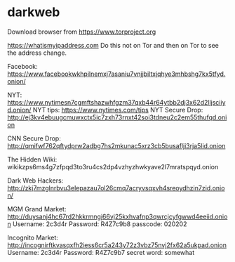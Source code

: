 # darkweb

Download browser from https://www.torproject.org

https://whatismyipaddress.com 
Do this not on Tor and then on Tor to see the address change.


Facebook:  https://www.facebookwkhpilnemxj7asaniu7vnjjbiltxjqhye3mhbshg7kx5tfyd.onion/


NYT:  https://www.nytimesn7cgmftshazwhfgzm37qxb44r64ytbb2dj3x62d2lljsciiyd.onion/
NYT tips:  https://www.nytimes.com/tips
NYT Secure Drop:  http://ej3kv4ebuugcmuwxctx5ic7zxh73rnxt42soi3tdneu2c2em55thufqd.onion

CNN Secure Drop: http://qmifwf762qftydprw2adbg7hs2mkunac5xrz3cb5busaflji3rja5lid.onion


The Hidden Wiki:  wikikzps6ms4g7zfpqd3to3ru4cs2dp4vzhyzhwkyave2l7mratspqyd.onion 

Dark Web Hackers:  http://zkj7mzglnrbvu3elepazau7ol26cmq7acryvsqxvh4sreoydhzin7zid.onion/

MGM Grand Market: http://duysanj4hc67rd2hkkrmngj66vj25kxhvafnp3qwrcjcyfgwwd4eeiid.onion
Username: 2c3d4r
Password: R4Z7c9b8
passcode: 020202

Incognito Market:  http://incognirftkvasqxfh2iess6cr5a243y72z3vbz75nvj2fx62a5ukpad.onion
Username: 2c3d4r
Password: R4Z7c9b7
secret word: somewhat

